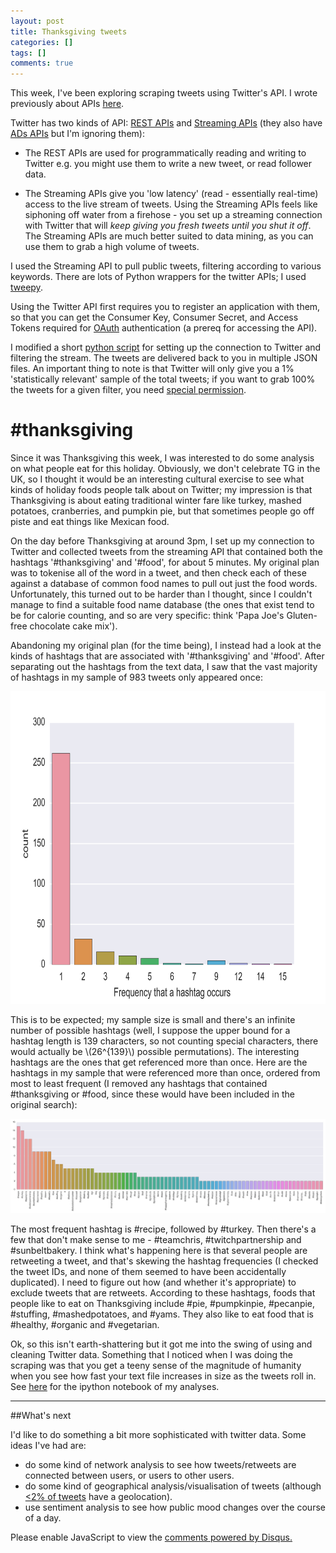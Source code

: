 ```yaml
---
layout: post
title: Thanksgiving tweets
categories: []
tags: []
comments: true
---
```


This week, I've been exploring scraping tweets using Twitter's API. I wrote previously about APIs [here](http://linbug.github.io/web%20scraping/2015/09/20/Selenium-and-APIs/). 

Twitter has two kinds of API: [REST APIs](https://dev.twitter.com/rest/public) and [Streaming APIs](https://dev.twitter.com/streaming/overview) (they also have [ADs APIs](https://dev.twitter.com/ads/overview) but I'm ignoring them):

- The REST APIs are used for programmatically reading and writing to Twitter e.g. you might use them to write a new tweet, or read follower data. 

- The Streaming APIs give you 'low latency' (read - essentially real-time) access to the live stream of tweets. Using the Streaming APIs feels like siphoning off water from a firehose - you set up a streaming connection with Twitter that will *keep giving you fresh tweets until you shut it off*. The Streaming APIs are much better suited to data mining, as you can use them to grab a high volume of tweets.

I used the Streaming API to pull public tweets, filtering according to various keywords. There are lots of Python wrappers for the twitter APIs; I used [tweepy](http://www.tweepy.org/). 

Using the Twitter API first requires you to register an application with them, so that you can get the Consumer Key, Consumer Secret, and Access Tokens required for [OAuth](https://dev.twitter.com/oauth/overview/faq) authentication (a prereq for accessing the API). 

I modified a short [python script](https://github.com/linbug/TwitScrip/blob/master/twitterscrape.py) for setting up the connection to Twitter and filtering the stream. The tweets are delivered back to you in multiple JSON files. An important thing to note is that Twitter will only give you a 1% 'statistically relevant' sample of the total tweets; if you want to grab 100% the tweets for a given filter, you need [special permission](https://dev.twitter.com/streaming/reference/get/statuses/firehose). 

# #thanksgiving
Since it was Thanksgiving this week, I was interested to do some analysis on what people eat for this holiday. Obviously, we don't celebrate TG in the UK, so I thought it would be an interesting cultural exercise to see what kinds of holiday foods people talk about on Twitter; my impression is that Thanksgiving is about eating traditional winter fare like turkey, mashed potatoes, cranberries, and pumpkin pie, but that sometimes people go off piste and eat things like Mexican food.   

On the day before Thanksgiving at around 3pm, I set up my connection to Twitter and collected tweets from the streaming API that contained both the hashtags '#thanksgiving' and '#food', for about 5 minutes.  My original plan was to tokenise all of the word in a tweet, and then check each of these against a database of common food names to pull out just the food words. Unfortunately, this turned out to be harder than I thought, since I couldn't manage to find a suitable food name database (the ones that exist tend to be for calorie counting, and so are very specific: think 'Papa Joe's Gluten-free chocolate cake mix'). 

Abandoning my original plan (for the time being), I instead had a look at the kinds of hashtags that are associated with '#thanksgiving' and '#food'. After separating out the hashtags from the text data, I saw that the vast majority of hashtags in my sample of 983 tweets only appeared once:

<img src="https://raw.githubusercontent.com/linbug/linbug.github.io/master/_downloads/tweet_counts.png" title="How often hashtags appear" style="height: 500px;margin: 0 auto;"/>

This is to be expected; my sample size is small and there's an infinite number of possible hashtags (well, I suppose the upper bound for a hashtag length is 139 characters, so not counting special characters, there would actually be \\(26^{139}\\) possible permutations). The interesting hashtags are the ones that get referenced more than once. Here are the hashtags in my sample that were referenced more than once, ordered from most to least frequent (I removed any hashtags that contained #thanksgiving or #food, since these would have been included in the original search):

<img src="https://raw.githubusercontent.com/linbug/linbug.github.io/master/_downloads/hashtag_counts.png" title="Hashtags and their frequencies" style="margin: 0 auto;"/>

The most frequent hashtag is #recipe, followed by #turkey. Then there's a few that don't make sense to me - #teamchris, #twitchpartnership and #sunbeltbakery. I think what's happening here is that several people are retweeting a tweet, and that's skewing the hashtag frequencies (I checked the tweet IDs, and none of them seemed to have been accidentally duplicated). I need to figure out how (and whether it's appropriate) to exclude tweets that are retweets. According to these hashtags, foods that people like to eat on Thanksgiving include #pie, #pumpkinpie, #pecanpie, #stuffing, #mashedpotatoes,  and #yams. They also like to eat food that is #healthy, #organic and #vegetarian.

Ok, so this isn't earth-shattering but it got me into the swing of using and cleaning Twitter data. Something that I noticed when I was doing the scraping was that you get a teeny sense of the magnitude of humanity when you see how fast your text file increases in size as the tweets roll in. See [here](https://github.com/linbug/TwitScrip/blob/master/Cleaning_twitter_data.ipynb) for the ipython notebook of my analyses.

---------------------------------------------------------------------------------------------

##What's next

I'd like to do something a bit more sophisticated with twitter data. Some ideas I've had are:

- do some kind of network analysis to see how tweets/retweets are connected between users, or users to other users.
- do some kind of geographical analysis/visualisation of tweets (although [<2% of tweets](http://dfreelon.org/2013/05/12/twitter-geolocation-and-its-limitations/) have a geolocation).
- use sentiment analysis to see how public mood changes over the course of a day. 

<div id="disqus_thread"></div>
<script type="text/javascript">
    /* * * CONFIGURATION VARIABLES * * */
    var disqus_shortname = 'linbug';
    
    /* * * DON'T EDIT BELOW THIS LINE * * */
    (function() {
        var dsq = document.createElement('script'); dsq.type = 'text/javascript'; dsq.async = true;
        dsq.src = '//' + disqus_shortname + '.disqus.com/embed.js';
        (document.getElementsByTagName('head')[0] || document.getElementsByTagName('body')[0]).appendChild(dsq);
    })();
</script>
<noscript>Please enable JavaScript to view the <a href="https://disqus.com/?ref_noscript" rel="nofollow">comments powered by Disqus.</a></noscript>

